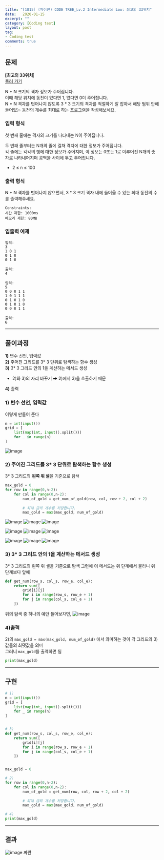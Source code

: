```yaml
---
title: "[1015] (파이썬) CODE TREE_Lv.2 Intermediate Low: 최고의 33위치"
date:   2020-01-15
excerpt: ""
category: [Coding test]
layout: post
tag:
- Coding test
comments: true
---
```



## 문제
**[최고의 33위치]**   
[풀러 가기](https://www.codetree.ai/)   

N * N 크기의 격자 정보가 주어집니다.      
이때 해당 위치에 동전이 있다면 1, 없다면 0이 주어집니다.      
N * N 격자를 벗어나지 않도록 3 * 3 크기의 격자를 적절하게 잘 잡아서 해당 범위 안에 들어있는 동전의 개수를 최대로 하는 프로그램을 작성해보세요.



### 입력 형식
첫 번째 줄에는 격자의 크기를 나타내는 N이 주어집니다.

두 번째 줄부터는 N개의 줄에 걸쳐 격자에 대한 정보가 주어집니다.     
각 줄에는 각각의 행에 대한 정보가 주어지며, 이 정보는 0또는 1로 이루어진 N개의 숫자로 나타내어지며 공백을 사이에 두고 주어집니다.
* 2 ≤ n ≤ 100    


### 출력 형식
N * N 격자를 벗어나지 않으면서, 3 * 3 크기 격자 내에 들어올 수 있는 최대 동전의 수를 출력해주세요.   

```
Constraints:
시간 제한: 1000ms
메모리 제한: 80MB
```


### 입출력 예제
```
입력:
3
1 0 1
0 1 0
0 1 0

출력: 
4
```

```
입력:
5
0 0 0 1 1
1 0 1 1 1
0 1 0 1 0
0 1 0 1 0
0 0 0 1 1

출력: 
6
```

----



## 풀이과정
**1)** 변수 선언, 입력값   
**2)** 주어진 그리드를 3* 3 단위로 탐색하는 함수 생성   
**3)** 3* 3 그리드 안의 1을 계산하는 메서드 생성    
* 2)와 3)의 자리 바꾸기 ➡ 2)에서 3)을 호출하기 때문    
 
**4)** 출력


### 1) 변수 선언, 입력값

이렇게 만들어 준다   
```python
n = int(input())
grid = [
    list(map(int, input().split()))
    for _ in range(n)
]
```
![image](https://user-images.githubusercontent.com/76824611/128603319-39a2e19f-436f-49f8-a3a2-40832d4390c9.png)

### 2) 주어진 그리드를 3* 3 단위로 탐색하는 함수 생성
3* 3 그리드의 **왼쪽 위 셀**을 기준으로 탐색

```python
max_gold = 0
for row in range(0,n-2):
    for col in range(0,n-2):
        num_of_gold = get_num_of_gold(row, col, row + 2, col + 2)
            
        # 최대 금의 개수를 저장합니다.
        max_gold = max(max_gold, num_of_gold)
```

![image](https://user-images.githubusercontent.com/76824611/128605521-95867802-653c-4448-8232-78685ef4e884.png)
![image](https://user-images.githubusercontent.com/76824611/128605522-9ac60d49-2813-4b30-a2a2-f84afdc081d6.png)
![image](https://user-images.githubusercontent.com/76824611/128605527-a3b0515f-e5c5-45ea-ab9e-f849e72d4572.png)


![image](https://user-images.githubusercontent.com/76824611/128605530-c2a5bf5e-d03c-4445-b484-b5198c9f3ae6.png)
![image](https://user-images.githubusercontent.com/76824611/128605532-4f27dbb0-4ec6-478c-9730-167165612b2b.png)
![image](https://user-images.githubusercontent.com/76824611/128605536-017e48af-ecb8-4e25-8535-222f509bae71.png)

![image](https://user-images.githubusercontent.com/76824611/128605537-29091dce-09dc-4081-8ad7-da63af8236e7.png)
![image](https://user-images.githubusercontent.com/76824611/128605539-6fde6368-b945-4858-a7f6-f91e458420cd.png)
![image](https://user-images.githubusercontent.com/76824611/128605542-0a337aad-e15f-4a6c-8698-5f0bc37346a5.png)





### 3) 3* 3 그리드 안의 1을 계산하는 메서드 생성
 3* 3 그리드의 왼쪽 위 셀을 기준으로 탐색
 그런에 이 메서드는 위 단계에서 불리니 위 단계보다 앞에 

```python
def get_num(row_s, col_s, row_e, col_e):
    return sum([
        grid[i][j]
        for i in range(row_s, row_e + 1)
        for j in range(col_s, col_e + 1)
    ])
```
위의 탐색 중 하나의 예만 들어보자면,
![image](https://user-images.githubusercontent.com/76824611/128605903-d19d2fb8-fcb5-4fa8-95a3-ba42a39769b6.png)



### 4)출력
2)의  ```max_gold = max(max_gold, num_of_gold)``` 에서 의미하는 것이 각 그리드의 3) 값들의 최댓값을 의미    
그러니  ```max_gold```를 출력하면 됨    
```python
print(max_gold)
```



----

## 구현
```python
# 1)
n = int(input())
grid = [
    list(map(int, input().split()))
    for _ in range(n)
]


# 3)
def get_num(row_s, col_s, row_e, col_e):
    return sum([
        grid[i][j]
        for i in range(row_s, row_e + 1)
        for j in range(col_s, col_e + 1)
    ])


max_gold = 0

# 2)
for row in range(0,n-2):
    for col in range(0,n-2):
        num_of_gold = get_num(row, col, row + 2, col + 2)
            
        # 최대 금의 개수를 저장합니다.
        max_gold = max(max_gold, num_of_gold)

# 4)
print(max_gold)
```

---

## 결과
![image](https://user-images.githubusercontent.com/76824611/128606072-071acf8a-4396-4805-9e8a-ab05953e213c.png)
쨔쨘
